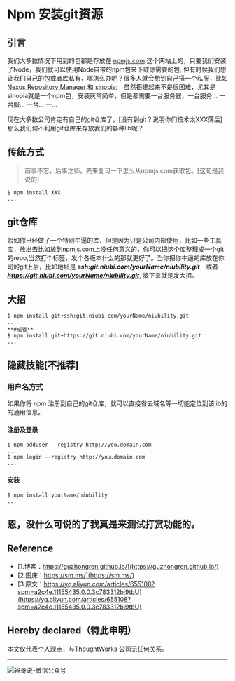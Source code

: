 # Npm 安装git资源

## 引言

我们大多数情况下用到的包都是存放在 [npmjs.com](https://www.npmjs.com/) 这个网站上的，只要我们安装了Node，我们就可以使用Node自带的npm包来下载你需要的包; 但有时候我们想让我们自己的包或者库私有，哪怎么办呢？很多人就会想到自己搭一个私服，比如[Nexus Repository Manager ](https://oss.sonatype.org/#Documentation)和 [sinopia](https://github.com/rlidwka/sinopia);　虽然搭建起来不是很困难，尤其是sinopia就是一个npm包，安装灰常简单，但是都需要一台服务器，一台服务... 一台服... 一台... 一...

现在大多数公司肯定有自己的git仓库了，[没有到git？说明你们技术太XXX落后]那么我们何不利用git仓库来存放我们的各种lib呢？

## 传统方式
> 前事不忘，后事之师。先来复习一下怎么从npmjs.com获取包。[这句是我说的]

```shell
$ npm install XXX
...
```

## git仓库

假如你已经做了一个特别牛逼的库，但是因为只是公司内部使用，比如一些工具库，放出去比如放到npmjs.com上没任何意义的，你可以把这个库整理成一个git的repo,当然打个标签，发个各版本什么的那就更好了。当你把你牛逼的库放在你司的git上后，比如地址是 ***ssh:git.niubi.com/yourName/niubility.git***　或者　***https://git.niubi.com/yourName/niubility.git***, 接下来就是发大招。

## 大招

```shell
$ npm install git+ssh:git.niubi.com/yourName/niubility.git
...
**#或者**
$ npm install git+https://git.niubi.com/yourName/niubility.git
...

```

## 隐藏技能[不推荐]

### 用户名方式

如果你将 npm 注册到自己的git仓库，就可以直接省去域名等一切能定位到该lib的的通用信息。

#### 注册及登录

```shell
$ npm adduser --registry http://you.domain.com
...
$ npm login --registry http://you.domain.com
...
```

#### 安装

```shell
$ npm install yourName/niubility
...
```

## 恩，没什么可说的了我真是来测试打赏功能的。



## Reference

* [1.博客：https://guzhongren.github.io/](https://guzhongren.github.io/)
* [2.图床：https://sm.ms/](https://sm.ms/)
* [3.原文：https://yq.aliyun.com/articles/655108?spm=a2c4e.11155435.0.0.3c783312bi9tbU](https://yq.aliyun.com/articles/655108?spm=a2c4e.11155435.0.0.3c783312bi9tbU)

## Hereby declared（特此申明）

本文仅代表个人观点，与[ThoughtWorks](https://www.thoughtworks.com/) 公司无任何关系。

----
![谷哥说-微信公众号](https://ftp.bmp.ovh/imgs/2020/02/b7282c60d4d581ad.png)

